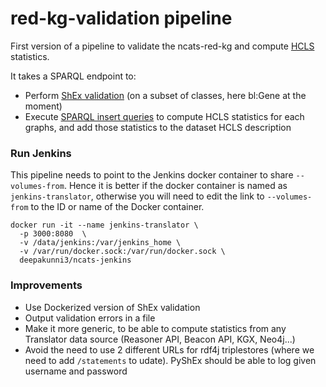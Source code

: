 # red-kg-validation pipeline

First version of a pipeline to validate the ncats-red-kg and compute [HCLS](https://www.w3.org/TR/hcls-dataset/#s6_6) statistics.

It takes a SPARQL endpoint to: 

* Perform [ShEx validation](https://github.com/hsolbrig/PyShEx) (on a subset of classes, here bl:Gene at the moment)
* Execute [SPARQL insert queries](https://github.com/vemonet/data2services-insert/tree/master/compute-statistics) to compute HCLS statistics for each graphs, and add those statistics to the dataset HCLS description

### Run Jenkins

This pipeline needs to point to the Jenkins docker container to share `--volumes-from`. Hence it is better if the docker container is named as `jenkins-translator`, otherwise you will need to edit the link to `--volumes-from` to the ID or name of the Docker container.

```shell
docker run -it --name jenkins-translator \
  -p 3000:8080  \
  -v /data/jenkins:/var/jenkins_home \
  -v /var/run/docker.sock:/var/run/docker.sock \
  deepakunni3/ncats-jenkins 
```

### Improvements

* Use Dockerized version of ShEx validation
* Output validation errors in a file
* Make it more generic, to be able to compute statistics from any Translator data source (Reasoner API, Beacon API, KGX, Neo4j...)
* Avoid the need to use 2 different URLs for rdf4j triplestores (where we need to add `/statements` to udate). PyShEx should be able to log given username and password
